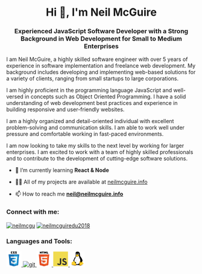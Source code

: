 <h1 align="center">Hi 👋, I'm Neil McGuire</h1>
<h3 align="center">Experienced JavaScript Software Developer with a Strong Background in Web Development for Small to Medium Enterprises</h3>

I am Neil McGuire, a highly skilled software engineer with over 5 years of experience in software implementation and freelance web development. My background includes developing and implementing web-based solutions for a variety of clients, ranging from small startups to large corporations.

I am highly proficient in the programming language JavaScript and well-versed in concepts such as Object Oriented Programming. I have a solid understanding of web development best practices and experience in building responsive and user-friendly websites.

I am a highly organized and detail-oriented individual with excellent problem-solving and communication skills. I am able to work well under pressure and comfortable working in fast-paced environments.

I am now looking to take my skills to the next level by working for larger enterprises. I am excited to work with a team of highly skilled professionals and to contribute to the development of cutting-edge software solutions.

- 🌱 I’m currently learning **React & Node**

- 👨‍💻 All of my projects are available at [neilmcguire.info](neilmcguire.info)

- 📫 How to reach me **neil@neilmcguire.info**

<h3 align="left">Connect with me:</h3>
<p align="left">
<a href="https://twitter.com/neilmcgu" target="blank"><img align="center" src="https://raw.githubusercontent.com/rahuldkjain/github-profile-readme-generator/master/src/images/icons/Social/twitter.svg" alt="neilmcgu" height="30" width="40" /></a>
<a href="https://linkedin.com/in/neilmcguiredu2018" target="blank"><img align="center" src="https://raw.githubusercontent.com/rahuldkjain/github-profile-readme-generator/master/src/images/icons/Social/linked-in-alt.svg" alt="neilmcguiredu2018" height="30" width="40" /></a>
</p>

<h3 align="left">Languages and Tools:</h3>
<p align="left"> <a href="https://www.w3schools.com/css/" target="_blank" rel="noreferrer"> <img src="https://raw.githubusercontent.com/devicons/devicon/master/icons/css3/css3-original-wordmark.svg" alt="css3" width="40" height="40"/> </a> <a href="https://git-scm.com/" target="_blank" rel="noreferrer"> <img src="https://www.vectorlogo.zone/logos/git-scm/git-scm-icon.svg" alt="git" width="40" height="40"/> </a> <a href="https://www.w3.org/html/" target="_blank" rel="noreferrer"> <img src="https://raw.githubusercontent.com/devicons/devicon/master/icons/html5/html5-original-wordmark.svg" alt="html5" width="40" height="40"/> </a> <a href="https://developer.mozilla.org/en-US/docs/Web/JavaScript" target="_blank" rel="noreferrer"> <img src="https://raw.githubusercontent.com/devicons/devicon/master/icons/javascript/javascript-original.svg" alt="javascript" width="40" height="40"/> </a> <a href="https://www.linux.org/" target="_blank" rel="noreferrer"> <img src="https://raw.githubusercontent.com/devicons/devicon/master/icons/linux/linux-original.svg" alt="linux" width="40" height="40"/> </a> </p>

